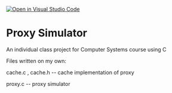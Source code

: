 [![Open in Visual Studio Code](https://classroom.github.com/assets/open-in-vscode-f059dc9a6f8d3a56e377f745f24479a46679e63a5d9fe6f495e02850cd0d8118.svg)](https://classroom.github.com/online_ide?assignment_repo_id=6395082&assignment_repo_type=AssignmentRepo)
# Proxy Simulator
An individual class project for Computer Systems course using C

Files written on my own:

cache.c ,  cache.h -- cache implementation of proxy

proxy.c -- proxy simulator
